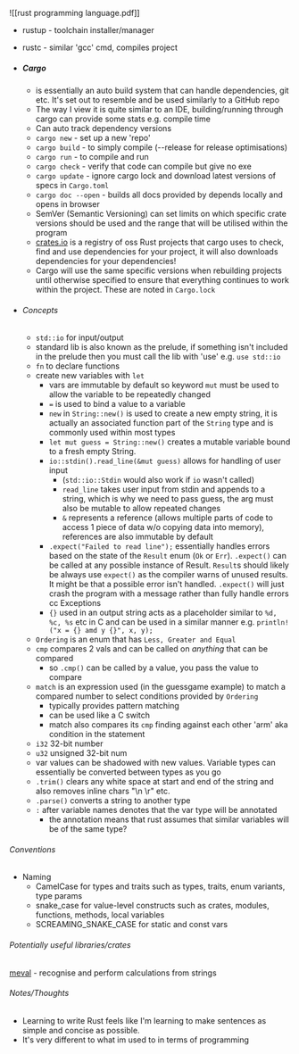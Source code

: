 ![[rust programming language.pdf]]

+ rustup -  toolchain installer/manager 
+ rustc - similar 'gcc' cmd, compiles project

+ ##### Cargo 
	+ is essentially an auto build system that can handle dependencies, git etc. It's set out to resemble and be used similarly to a GitHub repo
	+ The way I view it is quite similar to an IDE, building/running through cargo can provide some stats e.g. compile time
	+ Can auto track dependency versions
	+ `cargo new` - set up a new 'repo'
	+ `cargo build` - to simply compile (--release for release optimisations)
	+ `cargo run` - to compile and run
	+ `cargo check` - verify that code can compile but give no exe
	+ `cargo update` - ignore cargo lock and download latest versions of specs in `Cargo.toml`
	+ `cargo doc --open` - builds all docs provided by depends locally and opens in browser
	+ SemVer (Semantic Versioning) can set limits on which specific crate versions should be used and the range that will be utilised within the program
	+ [crates.io](https://crates.io/) is a registry of oss Rust projects that cargo uses to check, find and use dependencies for your project, it will also downloads dependencies for your dependencies!
	+ Cargo will use the same specific versions when rebuilding projects until otherwise specified to ensure that everything continues to work within the project. These are noted in `Cargo.lock` 

+ ###### Concepts 
	+ `std::io` for input/output
	+ standard lib is also known as the prelude, if something isn't included in the prelude then you must call the lib with 'use' e.g.  `use std::io`
	+ `fn` to declare functions 
	+ create new variables with `let`
		+ vars are immutable by default so  keyword  `mut`  must be used to allow the variable to be repeatedly changed
		+ `=` is used to bind a value to a variable
		+ `new`   in `String::new()`  is used to create a new empty string, it is actually an associated function part of the `String`  type and is commonly used within most types
		+ `let mut guess = String::new()` creates a mutable variable bound to a fresh empty String.
		+ `io::stdin().read_line(&mut guess)` allows for handling of user input
			+ (`std::io::Stdin`  would also work if  `io`  wasn't called)
			+ `read_line`  takes user input from stdin and appends to a string, which is why we need to pass guess, the arg must also be mutable to allow repeated changes
			+ `&`  represents a reference (allows multiple parts of code to access 1 piece of data w/o copying data into memory), references are also immutable by default
		+ `.expect("Failed to read line");`  essentially handles errors based on the state of the `Result` enum (`Ok` or `Err`).  `.expect()` can be called at any possible instance of Result.  `Result`s should likely be always use `expect()` as the compiler warns of unused results. It might be that a possible error isn't handled. `.expect()` will just crash the program with a message rather than fully handle errors cc Exceptions
		+ `{}` used in an output string acts as a placeholder similar to `%d, %c, %s` etc in C and can be used in a similar manner e.g. `println!("x = {} amd y {}", x, y);`
	+ `Ordering` is an enum that has `Less, Greater and Equal`
	+ `cmp` compares 2 vals and can be called on *anything* that can be compared
		+ so  `.cmp()` can be called by a value, you pass the value to compare
	+ `match` is an expression used (in the guessgame example) to match a compared number to select conditions provided by `Ordering`
		+ typically provides pattern matching
		+ can be used like a C switch
		+ match also compares its `cmp` finding against each other 'arm' aka condition in the statement
	+ `i32` 32-bit number
	+ `u32` unsigned 32-bit num
	+ var values can be shadowed with new values. Variable types can essentially be converted between types as you go
	+ `.trim()` clears any white space at start and end of the string and also removes inline chars "\\n \\r" etc.
	+ `.parse()` converts a string to another type
	+ `:` after variable names denotes that the var type will be annotated
		+ the annotation means that rust assumes that similar variables will be of the same type? 

###### Conventions
+ Naming
	+ CamelCase for types and traits such as types, traits, enum variants, type params
	+ snake_case for value-level constructs such as crates, modules, functions, methods, local variables
	+ SCREAMING_SNAKE_CASE for static and const vars


###### Potentially useful libraries/crates
[meval](https://docs.rs/meval/latest/meval/) - recognise and perform calculations from strings


###### Notes/Thoughts
+ Learning to write Rust feels like I'm learning to make sentences as simple and concise as possible.
+ It's very different to what im used to in terms of programming